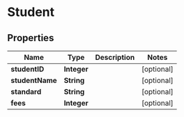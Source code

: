# Student

## Properties
Name | Type | Description | Notes
------------ | ------------- | ------------- | -------------
**studentID** | **Integer** |  |  [optional]
**studentName** | **String** |  |  [optional]
**standard** | **String** |  |  [optional]
**fees** | **Integer** |  |  [optional]
